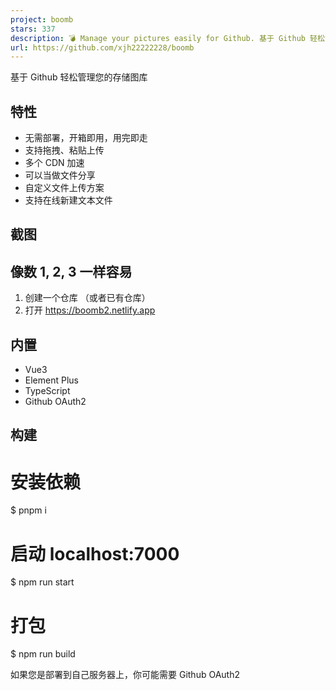 ```yaml
---
project: boomb
stars: 337
description: 💣 Manage your pictures easily for Github. 基于 Github 轻松管理您的存储图库
url: https://github.com/xjh22222228/boomb
---
```


基于 Github 轻松管理您的存储图库

特性
--

-   无需部署，开箱即用，用完即走
-   支持拖拽、粘贴上传
-   多个 CDN 加速
-   可以当做文件分享
-   自定义文件上传方案
-   支持在线新建文本文件

截图
--

像数 1, 2, 3 一样容易
---------------

1.  创建一个仓库 （或者已有仓库）
2.  打开 https://boomb2.netlify.app

内置
--

-   Vue3
-   Element Plus
-   TypeScript
-   Github OAuth2

构建
--

# 安装依赖
$ pnpm i

# 启动 localhost:7000
$ npm run start

# 打包
$ npm run build

如果您是部署到自己服务器上，你可能需要 Github OAuth2

